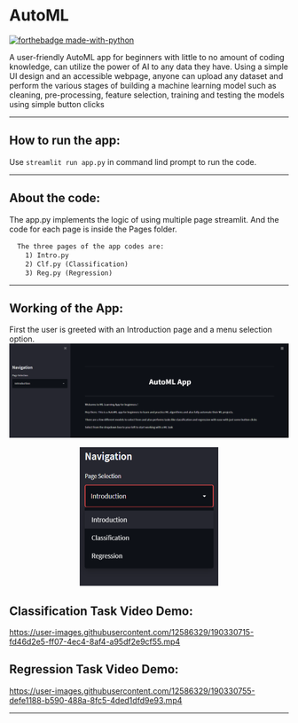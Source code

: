 # AutoML

[![forthebadge made-with-python](http://ForTheBadge.com/images/badges/made-with-python.svg)](https://www.python.org/)

A user-friendly AutoML app for beginners with little to no amount of coding knowledge, can utilize the power of AI to any data they have. Using a simple UI design and an accessible webpage, anyone can upload any dataset and perform the various stages of building a machine learning model such as cleaning, pre-processing, feature selection, training and testing the models using simple button clicks

---

## How to run the app:

Use `streamlit run app.py` in command lind prompt to run the code.

---

## About the code: 

The app.py implements the logic of using multiple page streamlit. And the code for each page is inside the Pages folder.

      The three pages of the app codes are:
        1) Intro.py
        2) Clf.py (Classification)
        3) Reg.py (Regression)
       
---

## Working of the App:

First the user is greeted with an Introduction page and a menu selection option.
![Intro](https://github.com/Dharineesh-Karthikeyan/AutoML/blob/main/Working%20Demo/Intro.png)

<p align="center">
  <img width="250" height="250" src="https://github.com/Dharineesh-Karthikeyan/AutoML/blob/main/Working%20Demo/Selection.png">
</p>


## Classification Task Video Demo:


https://user-images.githubusercontent.com/12586329/190330715-fd46d2e5-ff07-4ec4-8af4-a95df2e9cf55.mp4





## Regression Task Video Demo:


https://user-images.githubusercontent.com/12586329/190330755-defe1188-b590-488a-8fc5-4ded1dfd9e93.mp4



---
 
 
